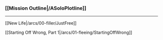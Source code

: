 ### [[Mission Outline|/ASoloPlotline]]

***

[[New Life|/arcs/00-filler/JustFree]]

[[Starting Off Wrong, Part 1|/arcs/01-fleeing/StartingOffWrong]]